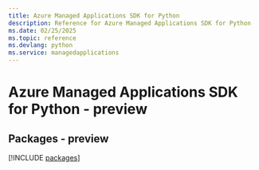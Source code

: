 ```yaml
---
title: Azure Managed Applications SDK for Python
description: Reference for Azure Managed Applications SDK for Python
ms.date: 02/25/2025
ms.topic: reference
ms.devlang: python
ms.service: managedapplications
---
```

# Azure Managed Applications SDK for Python - preview
## Packages - preview
[!INCLUDE [packages](managed-applications-index.md)]